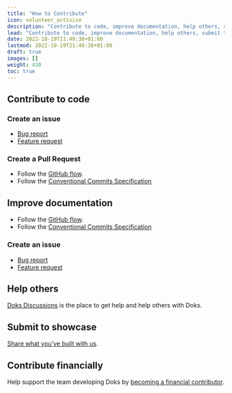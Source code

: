 ```yaml
---
title: "How to Contribute"
icon: volunteer_activism
description: "Contribute to code, improve documentation, help others, submit to showcase, and contribute financially."
lead: "Contribute to code, improve documentation, help others, submit to showcase, and contribute financially."
date: 2022-10-19T21:49:38+01:00
lastmod: 2022-10-19T21:49:38+01:00
draft: true
images: []
weight: 410
toc: true
---
```


## Contribute to code

### Create an issue

- [Bug report](https://github.com/h-enk/doks/issues/new?template=bug-report---.md)
- [Feature request](https://github.com/h-enk/doks/issues/new?template=feature-request---.md)

### Create a Pull Request

- Follow the [GitHub flow](https://guides.github.com/introduction/flow/).
- Follow the [Conventional Commits Specification](https://www.conventionalcommits.org/en/v1.0.0/)

## Improve documentation


- Follow the [GitHub flow](https://guides.github.com/introduction/flow/).
- Follow the [Conventional Commits Specification](https://www.conventionalcommits.org/en/v1.0.0/)

### Create an issue

- [Bug report](https://github.com/h-enk/getdoks.org/issues/new?template=bug-report---.md)
- [Feature request](https://github.com/h-enk/getdoks.org/issues/new?template=feature-request---.md)

## Help others

[Doks Discussions](https://github.com/h-enk/doks/discussions) is the place to get help and help others with Doks.

## Submit to showcase

[Share what you’ve built with us](https://github.com/h-enk/doks/discussions?discussions_q=category%3A%22Show+and+tell%22).

## Contribute financially

Help support the team developing Doks by [becoming a financial contributor](/docs/contributing/financial-contributions/).